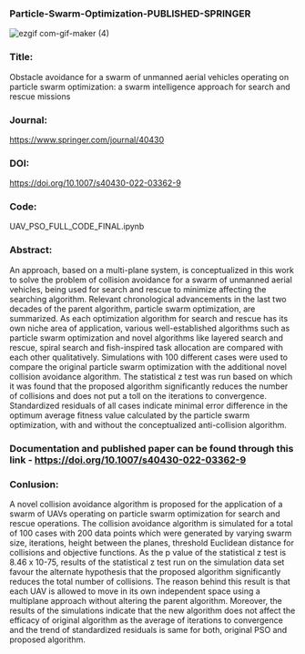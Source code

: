 ### Particle-Swarm-Optimization-PUBLISHED-SPRINGER

![ezgif com-gif-maker (4)](https://user-images.githubusercontent.com/64707681/189545840-bb7722c7-a2bd-4e3a-97ed-94f0c28b41fa.gif)

### Title: 

Obstacle avoidance for a swarm of unmanned aerial vehicles operating on particle swarm optimization: a swarm intelligence approach for search and rescue missions

### Journal: 
https://www.springer.com/journal/40430

### DOI: 
https://doi.org/10.1007/s40430-022-03362-9

### Code: 
UAV_PSO_FULL_CODE_FINAL.ipynb


### Abstract:
An approach, based on a multi-plane system, is conceptualized in this work to solve the problem of collision avoidance for a swarm of unmanned aerial vehicles, being used for search and rescue to minimize affecting the searching algorithm. Relevant chronological advancements in the last two decades of the parent algorithm, particle swarm optimization, are summarized. As each optimization algorithm for search and rescue has its own niche area of application, various well-established algorithms such as particle swarm optimization and novel algorithms like layered search and rescue, spiral search and fish-inspired task allocation are compared with each other qualitatively. Simulations with 100 different cases were used to compare the original particle swarm optimization with the additional novel collision avoidance algorithm. The statistical z test was run based on which it was found that the proposed algorithm significantly reduces the number of collisions and does not put a toll on the iterations to convergence. Standardized residuals of all cases indicate minimal error difference in the optimum average fitness value calculated by the particle swarm optimization, with and without the conceptualized anti-collision algorithm.

### Documentation and published paper can be found through this link - https://doi.org/10.1007/s40430-022-03362-9

### Conlusion:
A novel collision avoidance algorithm is proposed for the application of a swarm of UAVs
operating on particle swarm optimization for search and rescue operations. The collision
avoidance algorithm is simulated for a total of 100 cases with 200 data points which were
generated by varying swarm size, iterations, height between the planes, threshold Euclidean
distance for collisions and objective functions. As the p value of the statistical z test is 8.46 x
10-75, results of the statistical z test run on the simulation data set favour the alternate
hypothesis that the proposed algorithm significantly reduces the total number of collisions.
The reason behind this result is that each UAV is allowed to move in its own independent
space using a multiplane approach without altering the parent algorithm. Moreover, the
results of the simulations indicate that the new algorithm does not affect the efficacy of
original algorithm as the average of iterations to convergence and the trend of standardized
residuals is same for both, original PSO and proposed algorithm.







